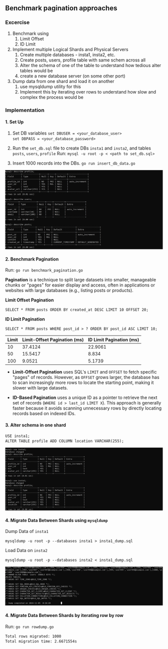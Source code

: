 ## Benchmark pagination approaches
### Excercise
1. Benchmark using
    1. Limit Offset
    1. ID Limit
1. Implement multiple Logical Shards and Physical Servers
    1. Create multiple databases - insta1, insta2, etc.
    1. Create posts, users, profile table with same schem across all
    1. Alter the schema of one of the table to understand how tedious alter tables would be
    1. create a new database server (on some other port)
1. Dump data from one shard and load it on another
    1. use mysqldump utility for this
    1. Implement this by iterating over rows to understand how slow and complex the process would be

### Implementation
#### 1. Set Up
1. Set DB variables
`set DBUSER = <your_database_user>` <br>
`set DBPASS = <your_database_password>`

2. Run the `set_db.sql` file to create DBs `insta1` and `insta2`, and tables `posts`, `users`, `profile`
Run: `mysql -u root -p < <path to set_db.sql>`

3. Insert 1000 records into the DBs.
`go run insert_db_data.go`

![alt text](../images/pagination-tables.png)


#### 2. Benchmark Pagination
Run: `go run benchmark_pagination.go`

**Pagination** is a technique to split large datasets into smaller, manageable chunks or "pages" for easier display and access, often in applications or websites with large databases (e.g., listing posts or products).

**Limit Offset Pagination**
```
SELECT * FROM posts ORDER BY created_at DESC LIMIT 10 OFFSET 20;
```

**ID Limit Pagination**
```
SELECT * FROM posts WHERE post_id > ? ORDER BY post_id ASC LIMIT 10;
```

| Limit     | Limit-Offset Pagination (ms)     |ID Limit Pagination (ms)      |
|-----------|----------------------------------|------------------------------|
| 10        | 37.4124                          | 22.9061                      |
| 50        | 15.5417                          | 8.834                        |
| 100       | 9.0521                           | 5.1739                       |

- **Limit-Offset Pagination** uses SQL's `LIMIT` and `OFFSET` to fetch specific "pages" of records. However, as `OFFSET` grows larger, the database has to scan increasingly more rows to locate the starting point, making it slower with large datasets.
  
- **ID-Based Pagination** uses a unique ID as a pointer to retrieve the next set of records (`WHERE id > last_id LIMIT X`). This approach is generally faster because it avoids scanning unnecessary rows by directly locating records based on indexed IDs.

#### 3. Alter schema in one shard

```
USE insta1;
ALTER TABLE profile ADD COLUMN location VARCHAR(255);
```
![alt text](../images/pagination-altertable.png)

#### 4. Migrate Data Between Shards using `mysqldump`
Dump Data of `insta1`
```
mysqldump -u root -p --databases insta1 > insta1_dump.sql
```
Load Data on `insta2`
```
mysqldump -u root -p --databases insta2 < insta1_dump.sql
```
![alt text](../images/pagination-dumb-after.png)

#### 4. Migrate Data Between Shards by iterating row by row
Run: `go run rowdump.go`
```
Total rows migrated: 1000
Total migration time: 2.6671554s
```